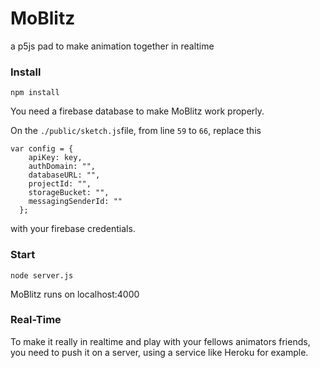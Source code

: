 # MoBlitz
a p5js pad to make animation together in realtime

### Install
`npm install`

You need a firebase database to make MoBlitz work properly.

On the `./public/sketch.js`file, from line `59` to `66`,
replace this
```
var config = {
    apiKey: key,
    authDomain: "",
    databaseURL: "",
    projectId: "",
    storageBucket: "",
    messagingSenderId: ""
  };
```
with your firebase credentials.

### Start

`node server.js`

MoBlitz runs on localhost:4000



### Real-Time

To make it really in realtime and play with your fellows animators friends, you need to push it on a server, using a service like Heroku for example.
